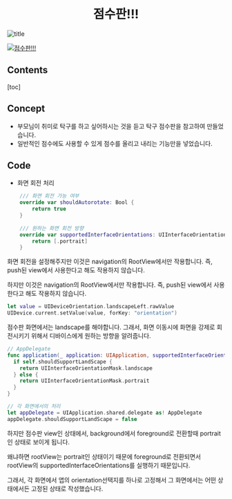 <h1 align="center">점수판!!!</h1>

![title](https://img.shields.io/badge/iOS-13.0-orange)

[![점수판!!!](https://devimages-cdn.apple.com/app-store/marketing/guidelines/images/badge-download-on-the-app-store-kr.svg)](https://apps.apple.com/us/app/점수판/id1501335416?l=ko&ls=1)

## Contents

[toc]

## Concept

- 부모님이 취미로 탁구를 하고 싶어하시는 것을 듣고 탁구 점수판을 참고하여 만들었습니다.
- 일반적인 점수에도 사용할 수 있게 점수를 올리고 내리는 기능만을 넣었습니다.



## Code

- 화면 회전 처리

```swift
    /// 화면 회전 가능 여부
    override var shouldAutorotate: Bool {
        return true
    }
    
    /// 원하는 화면 회전 방향
    override var supportedInterfaceOrientations: UIInterfaceOrientationMask {
        return [.portrait]
    }    
```

화면 회전을 설정해주지만 이것은 navigation의 RootView에서만 작용합니다. 즉, push된 view에서 사용한다고 해도 작용하지 않습니다.

하지만 이것은 navigation의 RootView에서만 작용합니다. 즉, push된 view에서 사용한다고 해도 작용하지 않습니다.



```swift
let value = UIDeviceOrientation.landscapeLeft.rawValue
UIDevice.current.setValue(value, forKey: "orientation")
```

점수판 화면에서는 landscape를 해야합니다. 그래서, 화면 이동시에 화면을 강제로 회전시키기 위해서 디바이스에게 원하는 방향을 알려줍니다.



``` swift
// AppDelegate
func application(_ application: UIApplication, supportedInterfaceOrientationsFor window: UIWindow?) -> UIInterfaceOrientationMask {
  if self.shouldSupportLandScape {
  	return UIInterfaceOrientationMask.landscape
  } else {
  	return UIInterfaceOrientationMask.portrait
  }
}

// 각 화면에서의 처리
let appDelegate = UIApplication.shared.delegate as! AppDelegate
appDelegate.shouldSupportLandScape = false
```

하지만 점수판 view인 상태에서, background에서 foreground로 전환할때 portrait인 상태로 보이게 됩니다.

왜냐하면 rootView는 portrait인 상태이기 때문에 foreground로 전환되면서 rootView의 supportedInterfaceOrientations를 실행하기 때문입니다.

그래서, 각 화면에서 앱의 orientation선택지를 하나로 고정해서 그 화면에서는 어떤 상태에서든 고정된 상태로 작성했습니다.